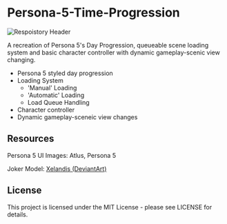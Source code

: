 # Persona-5-Time-Progression

![Respoistory Header](https://github.com/Jack-Pettigrew/Persona-5-Time-Progression/blob/main/GitHub%20Images/GitHub%20Header.jpg "Persona 5 Day Progressor Header")

A recreation of Persona 5's Day Progression, queueable scene loading system and basic character controller with dynamic gameplay-scenic view changing.

- Persona 5 styled day progression
- Loading System
  - 'Manual' Loading
  - 'Automatic' Loading
  - Load Queue Handling
- Character controller
- Dynamic gameplay-sceneic view changes

## Resources

Persona 5 UI Images: Atlus, Persona 5

Joker Model: [Xelandis (DeviantArt)](https://www.deviantart.com/xelandis/art/Persona-5-Joker-Pack-XPS-Upd-3-719623485)

## License

This project is licensed under the MIT License - please see LICENSE for details.

